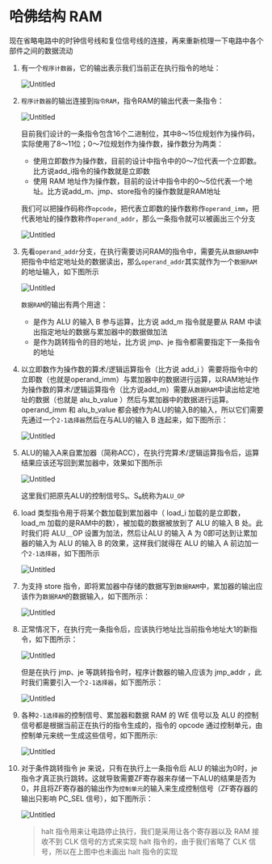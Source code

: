 # 哈佛结构 RAM

现在省略电路中的时钟信号线和复位信号线的连接，再来重新梳理一下电路中各个部件之间的数据流动

1. 有一个`程序计数器`，它的输出表示我们当前正在执行指令的地址：
    
    ![Untitled](%E5%93%88%E4%BD%9B%E7%BB%93%E6%9E%84%20RAM%20a0512efa494d4bd0898d99760ed6d785/Untitled.png)
    
2. `程序计数器`的输出连接到`指令RAM`，指令RAM的输出代表一条指令：
    
    ![Untitled](%E5%93%88%E4%BD%9B%E7%BB%93%E6%9E%84%20RAM%20a0512efa494d4bd0898d99760ed6d785/Untitled%201.png)
    
    目前我们设计的一条指令包含16个二进制位，其中8～15位规划作为操作码，实际使用了8～11位；0～7位规划作为操作数，操作数分为两类：
    
    - 使用立即数作为操作数，目前的设计中指令中的0～7位代表一个立即数。比方说add_i指令的操作数就是立即数
    - 使用 RAM 地址作为操作数，目前的设计中指令中的0～5位代表一个地址。比方说add_m、jmp、store指令的操作数就是RAM地址
    
    我们可以把操作码称作`opcode`，把代表立即数的操作数称作`operand_imm`，把代表地址的操作数称作`operand_addr`，那么一条指令就可以被画出三个分支
    
    ![Untitled](%E5%93%88%E4%BD%9B%E7%BB%93%E6%9E%84%20RAM%20a0512efa494d4bd0898d99760ed6d785/Untitled%202.png)
    
3. 先看`operand_addr`分支，在执行需要访问RAM的指令中，需要先从`数据RAM`中把指令中给定地址处的数据读出，那么`operand_addr`其实就作为一个`数据RAM`的地址输入，如下图所示
    
    ![Untitled](%E5%93%88%E4%BD%9B%E7%BB%93%E6%9E%84%20RAM%20a0512efa494d4bd0898d99760ed6d785/Untitled%203.png)
    
    `数据RAM`的输出有两个用途：
    
    - 是作为 ALU 的输入 B 参与运算，比方说 add_m 指令就是要从 RAM 中读出指定地址的数据与累加器中的数据做加法
    - 是作为跳转指令的目的地址，比方说 jmp、je 指令都需要指定下一条指令的地址
4. 以立即数作为操作数的算术/逻辑运算指令（比方说 add_i ）需要将指令中的立即数（也就是operand_imm）与累加器中的数据进行运算，以RAM地址作为操作数的算术/逻辑运算指令（比方说add_m）需要从`数据RAM`中读出给定地址的数据（也就是 alu_b_value ）然后与累加器中的数据进行运算。operand_imm 和 alu_b_value 都会被作为ALU的输入B的输入，所以它们需要先通过一个`2-1选择器`然后在与ALU的输入 B 连起来，如下图所示：
    
    ![Untitled](%E5%93%88%E4%BD%9B%E7%BB%93%E6%9E%84%20RAM%20a0512efa494d4bd0898d99760ed6d785/Untitled%204.png)
    
5. ALU的输入A来自累加器（简称ACC），在执行完算术/逻辑运算指令后，运算结果应该还写回到累加器中，效果如下图所示
    
    ![Untitled](%E5%93%88%E4%BD%9B%E7%BB%93%E6%9E%84%20RAM%20a0512efa494d4bd0898d99760ed6d785/Untitled%205.png)
    
    这里我们把原先ALU的控制信号S₁、S₀统称为`ALU_OP`
    
6. load 类型指令用于将某个数加载到累加器中（ load_i 加载的是立即数，load_m 加载的是RAM中的数），被加载的数据被放到了 ALU 的输入 B 处。此时我们将 ALU＿OP 设置为加法，然后让ALU 的输入 A 为 0即可达到让累加器的输入为 ALU 的输入 B 的效果，这样我们就得在 ALU 的输入 A 前边加一个`2-1选择器`，如下图所示
    
    ![Untitled](%E5%93%88%E4%BD%9B%E7%BB%93%E6%9E%84%20RAM%20a0512efa494d4bd0898d99760ed6d785/Untitled%206.png)
    
7. 为支持 store 指令，即将累加器中存储的数据写到`数据RAM`中，累加器的输出应该作为`数据RAM`的数据输入，如下图所示：
    
    ![Untitled](%E5%93%88%E4%BD%9B%E7%BB%93%E6%9E%84%20RAM%20a0512efa494d4bd0898d99760ed6d785/Untitled%207.png)
    
8. 正常情况下，在执行完一条指令后，应该执行地址比当前指令地址大1的新指令，如下图所示：
    
    ![Untitled](%E5%93%88%E4%BD%9B%E7%BB%93%E6%9E%84%20RAM%20a0512efa494d4bd0898d99760ed6d785/Untitled%208.png)
    
    但是在执行 jmp、je 等跳转指令时，程序计数器的输入应该为 jmp_addr ，此时我们需要引入一个`2-1选择器`，如下图所示：
    
    ![Untitled](%E5%93%88%E4%BD%9B%E7%BB%93%E6%9E%84%20RAM%20a0512efa494d4bd0898d99760ed6d785/Untitled%209.png)
    
9. 各种`2-1选择器`的控制信号、累加器和数据 RAM 的 WE 信号以及 ALU 的控制信号都是根据当前正在执行的指令生成的，指令的 opcode 通过控制单元，由控制单元来统一生成这些信号，如下图所示:
    
    ![Untitled](%E5%93%88%E4%BD%9B%E7%BB%93%E6%9E%84%20RAM%20a0512efa494d4bd0898d99760ed6d785/Untitled%2010.png)
    
10. 对于条件跳转指令 je 来说，只有在执行上一条指令后 ALU 的输出为0时，je指令才真正执行跳转。这就导致需要ZF寄存器来存储一下ALU的结果是否为0，并且将ZF寄存器的输出作为`控制单元`的输入来生成控制信号（ZF寄存器的输出只影响 PC_SEL 信号），如下图所示：
    
    ![Untitled](%E5%93%88%E4%BD%9B%E7%BB%93%E6%9E%84%20RAM%20a0512efa494d4bd0898d99760ed6d785/Untitled%2011.png)
    
    > halt 指令用来让电路停止执行，我们是采用让各个寄存器以及 RAM 接收不到 CLK 信号的方式来实现 halt 指令的，由于我们省略了 CLK 信号，所以在上图中也未画出 halt 指令的实现
    >
